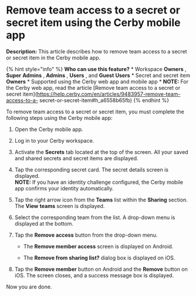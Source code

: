 # Remove team access to a secret or secret item using the Cerby mobile app

**Description:** This article describes how to remove team access to a secret or secret item in the Cerby mobile app.

{% hint style="info" %} **Who can use this feature?** * Workspace **Owners** ,
**Super** **Admins** , **Admins** , **Users** , and **Guest** **Users** *
Secret and secret item **Owners** * Supported using the Cerby web app and
mobile app * **NOTE:** For the Cerby web app, read the article [Remove team
access to a secret or secret
item](https://help.cerby.com/en/articles/9483957-remove-team-access-to-a-
secret-or-secret-item#h_a6558b65fb) {% endhint %}

To remove team access to a secret or secret item, you must complete the
following steps using the Cerby mobile app:

  1. Open the Cerby mobile app.

  2. Log in to your Cerby workspace.

  3. Activate the **Secrets** tab located at the top of the screen. All your saved and shared secrets and secret items are displayed.

  4. Tap the corresponding secret card. The secret details screen is displayed.  
​**NOTE:** If you have an identity challenge configured, the Cerby mobile app
confirms your identity automatically.

  5. Tap the right arrow icon from the **Teams** list within the **Sharing** section. The **View** **teams** screen is displayed.

  6. Select the corresponding team from the list. A drop-down menu is displayed at the bottom.

  7. Tap the **Remove access** button from the drop-down menu.

     * The **Remove member access** screen is displayed on Android.

     * The **Remove <team> from sharing list?** dialog box is displayed on iOS.

  8. Tap the **Remove member** button on Android and the **Remove** button on iOS. The screen closes, and a success message box is displayed.

Now you are done.

